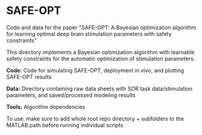 # SAFE-OPT
Code and data for the paper "SAFE-OPT: A Bayesian optimization algorithm for learning optimal deep brain stimulation parameters with safety constraints"

This directory implements a Bayesian optimization algorithm with learnable safety constraints for the automatic optimization of stimulation parameters.

**Code:** Code for simulating SAFE-OPT, deployment in vivo, and plotting SAFE-OPT results

**Data:** Directory containing raw data sheets with SOR task data/stimulation parameters, and saved/processed modeling results

**Tools:** Algorithm dependencies 

To use: make sure to add whole root repo directory + subfolders to the MATLAB path before running individual scripts
